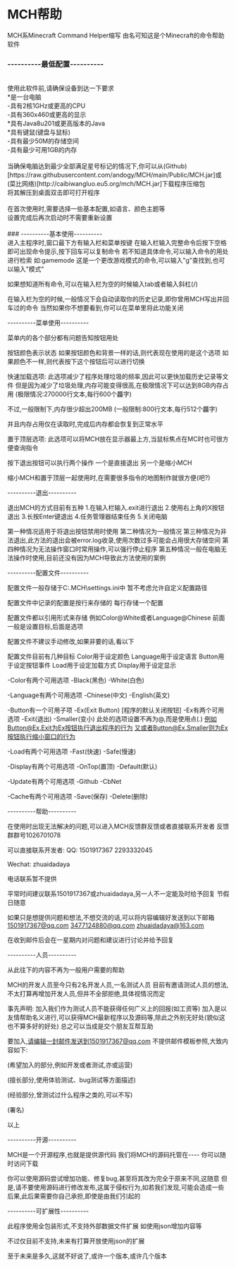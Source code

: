 # MCH帮助

MCH系Minecraft Command Helper缩写
由名可知这是个Minecraft的命令帮助软件

### ----------最低配置----------
<br>
使用此软件前,请确保设备到达一下要求<br>
    *是一台电脑<br>
    -具有2核1GHz或更高的CPU<br>
    -具有360x460或更高的显示<br>
    *具有Java8u201或更高版本的Java<br>
    *具有键鼠(键盘与鼠标)<br>
    -具有最少50M的存储空间<br>
    -具有最少可用1GB的内存<br>
<br>
当确保电脑达到最少全部满足星号标记的情况下,你可以从(Github)[https://raw.githubusercontent.com/andogy/MCH/main/Public/MCH.jar]或(菜比网络)[http://caibiwangluo.eu5.org/mch/MCH.jar]下载程序压缩包<br>
将其解压到桌面双击即可打开程序<br>
<br>
在首次使用时,需要选择一些基本配置,如语言、颜色主题等<br>
设置完成后再次启动时不需要重新设置<br>
<br>
### ----------基本使用----------
<br>
进入主程序时,窗口最下方有输入栏和菜单按键
在输入栏输入完整命令后按下空格即可出现命令提示,按下回车可以复制命令
若不知道具体命令,可以输入命令的用处进行检索
如:gamemode
这是一个更改游戏模式的命令,可以输入"g"查找到,也可以输入"模式"

如果想知道所有命令,可以在输入栏为空的时候输入tab或者输入斜杠(/)

在输入栏为空的时候,一般情况下会自动读取你的历史记录,即你曾用MCH写出并回车过的命令
当然如果你不想要看到,你可以在菜单里将此功能关闭

----------菜单使用----------

菜单内的各个部分都有问题告知按钮用处

按钮颜色表示状态
如果按钮颜色和背景一样的话,则代表现在使用的是这个选项
如果颜色不一样,则代表按下这个按钮后可以进行切换

快速加载选项:
此选项减少了程序处理垃圾的频率,因此可以更快加载历史记录等文件
但是因为减少了垃圾处理,内存可能变得很高,在极限情况下可以达到8GB内存占用
(极限情况:270000行文本,每行600个龘字)

不过,一般限制下,内存很少超出200MB
(一般限制:800行文本,每行512个龘字)

并且内存占用仅在读取时,完成后内存都会恢复到正常水平

置于顶层选项:
此选项可以将MCH放在显示器最上方,当鼠标焦点在MC时也可很方便查询指令

按下退出按钮可以执行两个操作
一个是直接退出
另一个是缩小MCH

缩小MCH和置于顶层一起使用时,在需要很多指令的地图制作就很方便(吧?)

----------退出----------

退出MCH的方式目前有五种
   1.在输入栏输入.exit进行退出
   2.使用右上角的X按钮退出
   3.长按Enter键退出
   4.任务管理器结束任务
   5.关闭电脑

第一种情况适用于将退出按钮禁用时使用
第二种情况为一般情况
第三种情况为非法退出,此方法的退出会被error.log收录,使用次数过多可能会占用很大存储空间
第四种情况为无法操作窗口时常用操作,可以强行停止程序
第五种情况一般在电脑无法操作时使用,目前还没有因为MCH导致此方法使用的案例

----------配置文件----------

配置文件一般存储于C:\.MCH\settings.ini中
暂不考虑允许自定义配置路径

配置文件中记录的配置是按行来存储的
每行存储一个配置

配置文件都以引用形式来存储
例如Color@White或者Language@Chinese
前面一般是设置目标,后面是选项

配置文件不建议手动修改,如果非要的话,看以下

配置文件目前有几种目标
Color用于设定颜色
Language用于设定语言
Button用于设定按钮事件
Load用于设定加载方式
Display用于设定显示

-Color有两个可用选项
    -Black(黑色)
    -White(白色)

-Language有两个可用选项
    -Chinese(中文)
    -English(英文)

-Button有一个可用子项
    -Ex(Exit Button)
    [程序的默认关闭按钮]
-Ex有两个可用选项
    -Exit(退出)
    -Smaller(变小)
此处的选项设置不再为@,而是使用点(.)
例如Button@Ex.Exit为Ex按钮执行退出程序的行为
又或者Button@Ex.Smaller则为Ex按钮执行缩小窗口的行为

-Load有两个可用选项
    -Fast(快速)
    -Safe(慢速)

-Display有两个可用选项
    -OnTop(置顶)
    -Default(默认)
    
 -Update有两个可用选项
    -Github
    -CbNet
 
 -Cache有两个可用选项
    -Save(保存)
    -Delete(删除)

----------帮助----------

在使用时出现无法解决的问题,可以进入MCH反馈群反馈或者直接联系开发者
反馈群群号1026701078

可以直接联系开发者:
QQ:
1501917367
2293332045

Wechat:
zhuaidadaya

电话联系暂不提供

平常时间建议联系1501917367或zhuaidadaya,另一人不一定能及时给予回复
节假日随意

如果只是想提供问题和想法,不想交流的话,可以将内容编辑好发送到以下邮箱
1501917367@qq.com
3477124880@qq.com
zhuaidadaya@163.com

在收到邮件后会在一星期内对问题和建议进行讨论并给予回复

----------人员----------

从此往下的内容不再为一般用户需要的帮助

MCH的开发人员至今只有2名开发人员,一名测试人员
目前有邀请测试人员的想法,不太打算再增加开发人员,但并不全部拒绝,具体视情况而定

事先声明:
加入我们作为测试人员不能获得任何广义上的回报(如工资等)
加入是以友情帮助名义进行,可以获得MCH最新程序以及源码等,除此之外别无好处(貌似这也不算多好的好处)
总之可以当成是交个朋友互帮互助

要加入,请编辑一封邮件发送到1501917367@qq.com
不提供邮件模板参照,大致内容如下:

(希望加入的部分,例如开发或者测试,亦或运营)

(擅长部分,使用体验测试、bug测试等方面描述)

(经验部分,曾测试过什么程序之类的,可以不写)

(署名)

以上

----------开源----------

MCH是一个开源程序,也就是提供源代码
我们将MCH的源码托管在----
你可以随时访问下载

你可以使用源码尝试增加功能、修复bug,甚至将其改为完全于原来不同,这随意
但是,请不要使用源码进行修改发布,这属于侵权行为,如若我们发现,可能会造成一些后果,此后果需要你自己承担,即使是由我们引起的

----------可扩展性----------

此程序使用全包装形式,不支持外部数据文件扩展
如使用json增加内容等

不过仅目前不支持,未来有打算开放使用json的扩展

至于未来是多久,这就不好说了,或许一个版本,或许几个版本

